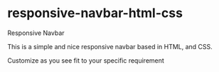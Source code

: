 # responsive-navbar-html-css
Responsive Navbar

This is a simple and nice responsive navbar based in HTML, and CSS. 

Customize as you see fit to your specific requirement
